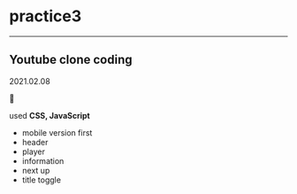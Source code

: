 # practice3
---

## Youtube clone coding

2021.02.08

:green_heart:

used **CSS, JavaScript**

- mobile version first
- header
- player
- information
- next up
- title toggle
